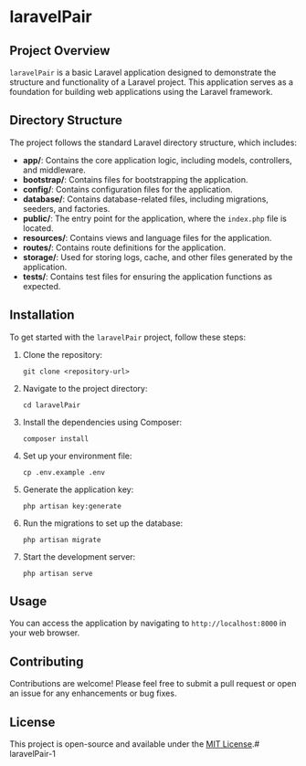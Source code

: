 # laravelPair

## Project Overview

`laravelPair` is a basic Laravel application designed to demonstrate the structure and functionality of a Laravel project. This application serves as a foundation for building web applications using the Laravel framework.

## Directory Structure

The project follows the standard Laravel directory structure, which includes:

- **app/**: Contains the core application logic, including models, controllers, and middleware.
- **bootstrap/**: Contains files for bootstrapping the application.
- **config/**: Contains configuration files for the application.
- **database/**: Contains database-related files, including migrations, seeders, and factories.
- **public/**: The entry point for the application, where the `index.php` file is located.
- **resources/**: Contains views and language files for the application.
- **routes/**: Contains route definitions for the application.
- **storage/**: Used for storing logs, cache, and other files generated by the application.
- **tests/**: Contains test files for ensuring the application functions as expected.

## Installation

To get started with the `laravelPair` project, follow these steps:

1. Clone the repository:
   ```
   git clone <repository-url>
   ```

2. Navigate to the project directory:
   ```
   cd laravelPair
   ```

3. Install the dependencies using Composer:
   ```
   composer install
   ```

4. Set up your environment file:
   ```
   cp .env.example .env
   ```

5. Generate the application key:
   ```
   php artisan key:generate
   ```

6. Run the migrations to set up the database:
   ```
   php artisan migrate
   ```

7. Start the development server:
   ```
   php artisan serve
   ```

## Usage

You can access the application by navigating to `http://localhost:8000` in your web browser.

## Contributing

Contributions are welcome! Please feel free to submit a pull request or open an issue for any enhancements or bug fixes.

## License

This project is open-source and available under the [MIT License](LICENSE).#   l a r a v e l P a i r - 1 
 
 
